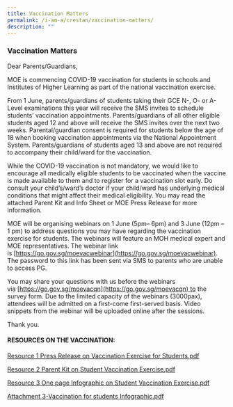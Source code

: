 ```yaml
---
title: Vaccination Matters
permalink: /i-am-a/crestan/vaccination-matters/
description: ""
---
```

### Vaccination Matters

Dear Parents/Guardians,  
  
MOE is commencing COVID-19 vaccination for students in schools and Institutes of Higher Learning as part of the national vaccination exercise.  
  
From 1 June, parents/guardians of students taking their GCE N-, O- or A-Level examinations this year will receive the SMS invites to schedule students’ vaccination appointments. Parents/guardians of all other eligible students aged 12 and above will receive the SMS invites over the next two weeks. Parental/guardian consent is required for students below the age of 18 when booking vaccination appointments via the National Appointment System. Parents/guardians of students aged 13 and above are not required to accompany their child/ward for the vaccination.  
  
While the COVID-19 vaccination is not mandatory, we would like to encourage all medically eligible students to be vaccinated when the vaccine is made available to them and to register for a vaccination slot early. Do consult your child’s/ward’s doctor if your child/ward has underlying medical conditions that might affect their medical eligibility. You may read the attached Parent Kit and Info Sheet or MOE Press Release for more information.  
  
MOE will be organising webinars on 1 June (5pm– 6pm) and 3 June (12pm – 1 pm) to address questions you may have regarding the vaccination exercise for students. The webinars will feature an MOH medical expert and MOE representatives. The webinar link is [https://go.gov.sg/moevacwebinar](https://go.gov.sg/moevacwebinar). The password to this link has been sent via SMS to parents who are unable to access PG.  
  
You may share your questions with us before the webinars via [https://go.gov.sg/moevacqn](https://go.gov.sg/moevacqn) to the survey form. Due to the limited capacity of the webinars (3000pax), attendees will be admitted on a first-come first-served basis. Video snippets from the webinar will be uploaded online after the sessions.  
  
Thank you.

  
#### RESOURCES ON THE VACCINATION:

[Resource 1 Press Release on Vaccination Exercise for Students.pdf](/files/vac1.pdf)

[Resource 2 Parent Kit on Student Vaccination Exercise.pdf](/files/vac2.pdf)

[Resource 3 One page Infographic on Student Vaccination Exercise.pdf](/files/vac3.pdf)

[Attachment 3-Vaccination for students Infographic.pdf](/files/vac4.pdf)